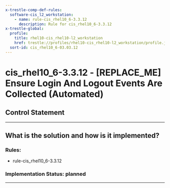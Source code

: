 ```yaml
---
x-trestle-comp-def-rules:
  software-cis_l2_workstation:
    - name: rule-cis_rhel10_6-3.3.12
      description: Rule for cis_rhel10_6-3.3.12
x-trestle-global:
  profile:
    title: rhel10-cis_rhel10-l2_workstation
    href: trestle://profiles/rhel10-cis_rhel10-l2_workstation/profile.json
  sort-id: cis_rhel10_6-03.03.12
---
```


# cis_rhel10_6-3.3.12 - \[REPLACE_ME\] Ensure Login And Logout Events Are Collected (Automated)

## Control Statement

______________________________________________________________________

## What is the solution and how is it implemented?

<!-- For implementation status enter one of: implemented, partial, planned, alternative, not-applicable -->

<!-- Note that the list of rules under ### Rules: is read-only and changes will not be captured after assembly to JSON -->

<!-- Add control implementation description here for control: cis_rhel10_6-3.3.12 -->

### Rules:

  - rule-cis_rhel10_6-3.3.12

### Implementation Status: planned

______________________________________________________________________
